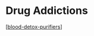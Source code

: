 # Drug Addictions

[[blood-detox-purifiers]]

[//begin]: # "Autogenerated link references for markdown compatibility"
[blood-detox-purifiers]: blood-detox-purifiers "Blood Detox Purifiers"
[//end]: # "Autogenerated link references"
